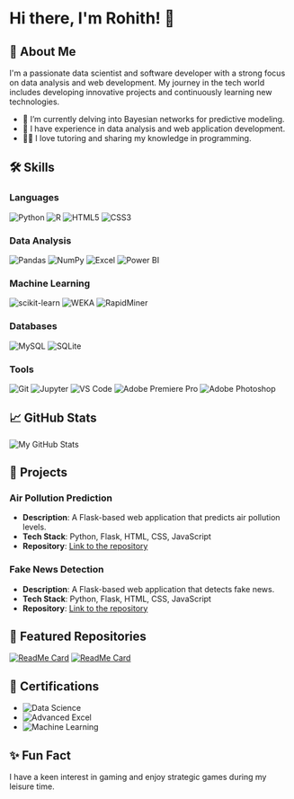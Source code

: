 # Hi there, I'm Rohith! 👋

## 🚀 About Me
I'm a passionate data scientist and software developer with a strong focus on data analysis and web development. My journey in the tech world includes developing innovative projects and continuously learning new technologies.

- 🌱 I’m currently delving into Bayesian networks for predictive modeling.
- 💼 I have experience in data analysis and web application development.
- 🧑‍🏫 I love tutoring and sharing my knowledge in programming.

## 🛠️ Skills

### Languages
![Python](https://img.shields.io/badge/Python-3776AB?style=for-the-badge&logo=python&logoColor=white)
![R](https://img.shields.io/badge/R-276DC3?style=for-the-badge&logo=r&logoColor=white)
![HTML5](https://img.shields.io/badge/HTML5-E34F26?style=for-the-badge&logo=html5&logoColor=white)
![CSS3](https://img.shields.io/badge/CSS3-1572B6?style=for-the-badge&logo=css3&logoColor=white)

### Data Analysis
![Pandas](https://img.shields.io/badge/Pandas-150458?style=for-the-badge&logo=pandas&logoColor=white)
![NumPy](https://img.shields.io/badge/NumPy-013243?style=for-the-badge&logo=numpy&logoColor=white)
![Excel](https://img.shields.io/badge/Microsoft_Excel-217346?style=for-the-badge&logo=microsoft-excel&logoColor=white)
![Power BI](https://img.shields.io/badge/Power_BI-F2C811?style=for-the-badge&logo=power-bi&logoColor=black)

### Machine Learning
![scikit-learn](https://img.shields.io/badge/scikit--learn-F7931E?style=for-the-badge&logo=scikit-learn&logoColor=white)
![WEKA](https://img.shields.io/badge/WEKA-007396?style=for-the-badge&logoColor=white)
![RapidMiner](https://img.shields.io/badge/RapidMiner-FF6F00?style=for-the-badge&logoColor=white)

### Databases
![MySQL](https://img.shields.io/badge/MySQL-4479A1?style=for-the-badge&logo=mysql&logoColor=white)
![SQLite](https://img.shields.io/badge/SQLite-003B57?style=for-the-badge&logo=sqlite&logoColor=white)

### Tools
![Git](https://img.shields.io/badge/Git-F05032?style=for-the-badge&logo=git&logoColor=white)
![Jupyter](https://img.shields.io/badge/Jupyter-F37626?style=for-the-badge&logo=jupyter&logoColor=white)
![VS Code](https://img.shields.io/badge/VS_Code-0078D4?style=for-the-badge&logo=visual-studio-code&logoColor=white)
![Adobe Premiere Pro](https://img.shields.io/badge/Adobe_Premiere_Pro-9999FF?style=for-the-badge&logo=adobe-premiere-pro&logoColor=white)
![Adobe Photoshop](https://img.shields.io/badge/Adobe_Photoshop-31A8FF?style=for-the-badge&logo=adobe-photoshop&logoColor=white)

## 📈 GitHub Stats
![My GitHub Stats](https://github-readme-stats.vercel.app/api?username=code-by-rohith&show_icons=true&theme=radical)

## 🔗 Projects
### Air Pollution Prediction
- **Description**: A Flask-based web application that predicts air pollution levels.
- **Tech Stack**: Python, Flask, HTML, CSS, JavaScript
- **Repository**: [Link to the repository](https://github.com/code-by-rohith/air-pollution-prediction)

### Fake News Detection
- **Description**: A Flask-based web application that detects fake news.
- **Tech Stack**: Python, Flask, HTML, CSS, JavaScript
- **Repository**: [Link to the repository](https://github.com/code-by-rohith/fake-news-detection)

## 🌟 Featured Repositories
[![ReadMe Card](https://github-readme-stats.vercel.app/api/pin/?username=code-by-rohith&repo=air-pollution-prediction&theme=radical)](https://github.com/code-by-rohith/air-pollution-prediction)
[![ReadMe Card](https://github-readme-stats.vercel.app/api/pin/?username=code-by-rohith&repo=fake-news-detection&theme=radical)](https://github.com/code-by-rohith/fake-news-detection)

## 📄 Certifications
- ![Data Science](https://img.shields.io/badge/Data_Science_Specialization-blue?style=for-the-badge)
- ![Advanced Excel](https://img.shields.io/badge/Advanced_Excel-green?style=for-the-badge)
- ![Machine Learning](https://img.shields.io/badge/Machine_Learning-orange?style=for-the-badge)

## ✨ Fun Fact
I have a keen interest in gaming and enjoy strategic games during my leisure time.
